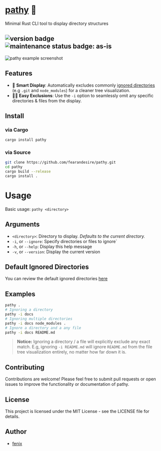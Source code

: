 # [pathy](https://github.com/fearandesire/pathy) 🦀
Minimal Rust CLI tool to display directory structures

![version badge](https://img.shields.io/crates/v/pathy?labelColor=%23e77823&color=%23002fff
)
![maintenance status badge: as-is](https://badgen.net/static/status/as-is/orange)
---
![pathy example screenshot](https://i.imgur.com/pkDS7bw.png)
## Features
- 🧠 **Smart Display**: Automatically excludes commonly [ignored directories](src/config.rs) (e.g `.git` and `node_modules`) for a cleaner tree visualization.
- 👨‍🦯 **Easy Exclusions**: Use the `-i` option to seamlessly omit any specific directories & files from the display.
## Install
### via Cargo
```sh
cargo install pathy
```
### via Source
```sh
git clone https://github.com/fearandesire/pathy.git
cd pathy
cargo build --release
cargo install .
```

# Usage
Basic usage: `pathy <directory>`
## Arguments
- `<directory>`: Directory to display. _Defaults to the current directory._
- `-i`, or `--ignore`: Specify directories or files to ignore`
- `-h`, or `--help`: Display this help message
- `-v`, or `--version`: Display the current version
## Default Ignored Directories
You can review the default ignored directories [here](src/config.rs)
## Examples
```sh
pathy .
# Ignoring a directory
pathy -i docs
# Ignoring multiple directories
pathy -i docs node_modules .
# Ignore a directory and a any file 
pathy -i docs README.md
```
> **Notice:** Ignoring a directory / a file will explicitly exclude any exact match. E.g, ignoring `-i README.md` will ignore `README.md` from the file tree visualization entirely, no matter how far down it is.

## Contributing

Contributions are welcome! Please feel free to submit pull requests or open issues to improve the functionality or documentation of pathy.

## License

This project is licensed under the MIT License - see the LICENSE file for details.

## Author
- [fenix](https://github.com/fearandesire)
